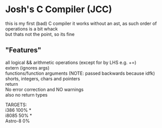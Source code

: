 <h1>Josh's C Compiler (JCC)</h1>
this is my first (bad) C compiler
it works without an ast, as such order of operations is a bit whack<br>
but thats not the point, so its fine<br>

<h2>"Features"</h2>
all logical && arithmetic operations (except for by LHS e.g. +=)<br>
extern (ignores args)<br>
functions/function arguments (NOTE: passed backwards because idfk)<br>
shorts, integers, chars and pointers<br>
return<br>
No error correction and NO warnings<br>
also no return types<br>

TARGETS:<br>
i386 100% *<br>
i8085 50% *<br>
Astro-8 0%
